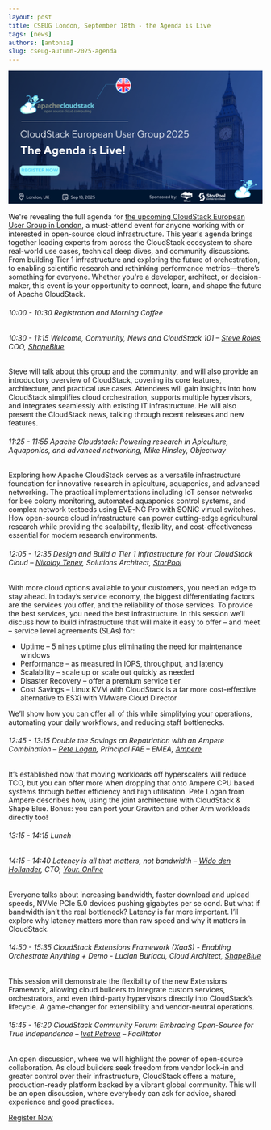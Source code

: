 ```yaml
---
layout: post
title: CSEUG London, September 18th - the Agenda is Live
tags: [news]
authors: [antonia]
slug: cseug-autumn-2025-agenda
---
```


[![](AgendaIsLive.jpg "Agenda is live image")](https://www.eventbrite.com/e/autumn-edition-cloudstack-european-user-group-2025-tickets-1366848914899?aff=oddtdtcreator)


We're revealing the full agenda for [the upcoming CloudStack European User Group in London](https://www.eventbrite.com/e/autumn-edition-cloudstack-european-user-group-2025-tickets-1366848914899?aff=oddtdtcreator), a must-attend event for anyone working with or interested in open-source cloud infrastructure. This year's agenda brings together leading experts from across the CloudStack ecosystem to share real-world use cases, technical deep dives, and community discussions.
From building Tier 1 infrastructure and exploring the future of orchestration, to enabling scientific research and rethinking performance metrics—there’s something for everyone. Whether you're a developer, architect, or decision-maker, this event is your opportunity to connect, learn, and shape the future of Apache CloudStack.

<!-- truncate -->

###### 10:00 - 10:30    Registration and Morning Coffee

###### 10:30 - 11:15    Welcome, Community, News and CloudStack 101 – [Steve Roles](https://www.linkedin.com/in/steveroles/), COO, [ShapeBlue](https://www.linkedin.com/company/shapeblue/)

Steve will talk about this group and the community, and will also provide an introductory overview of CloudStack, covering its core features, architecture, and practical use cases. Attendees will gain insights into how CloudStack simplifies cloud orchestration, supports multiple hypervisors, and integrates seamlessly with existing IT infrastructure. He will also present the CloudStack news, talking through recent releases and new features.

###### 11:25 - 11:55    Apache Cloudstack: Powering research in Apiculture, Aquaponics, and advanced networking, Mike Hinsley, Objectway

Exploring how Apache CloudStack serves as a versatile infrastructure foundation for innovative research in apiculture, aquaponics, and advanced networking. The practical implementations including IoT sensor networks for bee colony monitoring, automated aquaponics control systems, and complex network testbeds using EVE-NG Pro with SONiC virtual switches. How open-source cloud infrastructure can power cutting-edge agricultural research while providing the scalability, flexibility, and cost-effectiveness essential for modern research environments.

###### 12:05 - 12:35    Design and Build a Tier 1 Infrastructure for Your CloudStack Cloud – [Nikolay Tenev](https://www.linkedin.com/in/ntenev/), Solutions Architect, [StorPool](https://www.linkedin.com/company/storpool/)

With more cloud options available to your customers, you need an edge to stay ahead. In today’s service economy, the biggest differentiating factors are the services you offer, and the reliability of those services. To provide the best services, you need the best infrastructure. In this session we’ll discuss how to build infrastructure that will make it easy to offer – and meet – service level agreements (SLAs) for:
* Uptime – 5 nines uptime plus eliminating the need for maintenance windows
* Performance – as measured in IOPS, throughput, and latency
* Scalability – scale up or scale out quickly as needed
* Disaster Recovery – offer a premium service tier
* Cost Savings – Linux KVM with CloudStack is a far more cost-effective alternative to ESXi with VMware Cloud Director

We’ll show how you can offer all of this while simplifying your operations, automating your daily workflows, and reducing staff bottlenecks.

###### 12:45 - 13:15    Double the Savings on Repatriation with an Ampere Combination – [Pete Logan](https://www.linkedin.com/in/petelogan/), Principal FAE – EMEA, [Ampere]( https://www.linkedin.com/company/amperecomp/)

It’s established now that moving workloads off hyperscalers will reduce TCO, but you can offer more when dropping that onto Ampere CPU based systems through better efficiency and high utilisation. Pete Logan from Ampere describes how, using the joint architecture with CloudStack & Shape Blue. Bonus: you can port your Graviton and other Arm workloads directly too!

###### 13:15 - 14:15    Lunch

######  14:15 - 14:40    Latency is all that matters, not bandwidth – [Wido den Hollander]( https://www.linkedin.com/in/widodh/), CTO, [Your. Online](https://www.linkedin.com/company/youronline/)

Everyone talks about increasing bandwidth, faster download and upload speeds, NVMe PCIe 5.0 devices pushing gigabytes per se
cond. But what if bandwidth isn’t the real bottleneck? Latency is far more important. I’ll explore why latency matters more than raw speed and why it matters in CloudStack.

###### 14:50 - 15:35    CloudStack Extensions Framework (XaaS) - Enabling Orchestrate Anything + Demo - Lucian Burlacu, Cloud Architect, [ShapeBlue](https://www.linkedin.com/company/shapeblue/)

This session will demonstrate the flexibility of the new Extensions Framework, allowing cloud builders to integrate custom services, orchestrators, and even third-party hypervisors directly into CloudStack’s lifecycle. A game-changer for extensibility and vendor-neutral operations.

###### 15:45 - 16:20    CloudStack Community Forum: Embracing Open-Source for True Independence – [Ivet Petrova]( https://www.linkedin.com/in/ivpetrova/) – Facilitator

An open discussion, where we will highlight the power of open-source collaboration. As cloud builders seek freedom from vendor lock-in and greater control over their infrastructure, CloudStack offers a mature, production-ready platform backed by a vibrant global community. This will be an open discussion, where everybody can ask for advice, shared experience and good practices.

<div class="col col-3 col-lg text-center">
<a class="button button--primary" href="https://www.eventbrite.com/e/autumn-edition-cloudstack-european-user-group-2025-tickets-1366848914899?aff=oddtdtcreator" target="_blank">Register Now</a>
</div>
